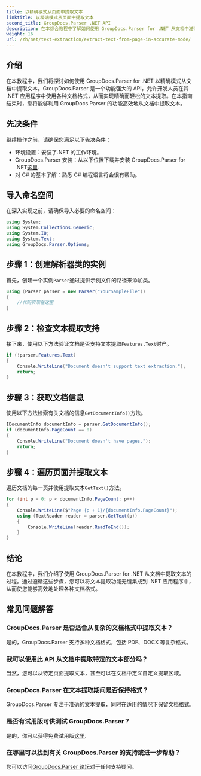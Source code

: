 ```yaml
---
title: 以精确模式从页面中提取文本
linktitle: 以精确模式从页面中提取文本
second_title: GroupDocs.Parser .NET API
description: 在本综合教程中了解如何使用 GroupDocs.Parser for .NET 从文档中准确地提取文本。
weight: 16
url: /zh/net/text-extraction/extract-text-from-page-in-accurate-mode/
---
```

## 介绍
在本教程中，我们将探讨如何使用 GroupDocs.Parser for .NET 以精确模式从文档中提取文本。GroupDocs.Parser 是一个功能强大的 API，允许开发人员在其 .NET 应用程序中使用各种文档格式，从而实现精确而轻松的文本提取。在本指南结束时，您将能够利用 GroupDocs.Parser 的功能高效地从文档中提取文本。
## 先决条件
继续操作之前，请确保您满足以下先决条件：
- 环境设置：安装了.NET 的工作环境。
-  GroupDocs.Parser 安装：从以下位置下载并安装 GroupDocs.Parser for .NET[这里](https://releases.groupdocs.com/parser/net/).
- 对 C# 的基本了解：熟悉 C# 编程语言将会很有帮助。
## 导入命名空间
在深入实现之前，请确保导入必要的命名空间：
```csharp
using System;
using System.Collections.Generic;
using System.IO;
using System.Text;
using GroupDocs.Parser.Options;
```
## 步骤 1：创建解析器类的实例
首先，创建一个实例`Parser`通过提供示例文件的路径来添加类。
```csharp
using (Parser parser = new Parser("YourSampleFile"))
{
    //代码实现在这里
}
```
## 步骤 2：检查文本提取支持
接下来，使用以下方法验证文档是否支持文本提取`Features.Text`财产。
```csharp
if (!parser.Features.Text)
{
    Console.WriteLine("Document doesn't support text extraction.");
    return;
}
```
## 步骤 3：获取文档信息
使用以下方法检索有关文档的信息`GetDocumentInfo()`方法。
```csharp
IDocumentInfo documentInfo = parser.GetDocumentInfo();
if (documentInfo.PageCount == 0)
{
    Console.WriteLine("Document doesn't have pages.");
    return;
}
```
## 步骤 4：遍历页面并提取文本
遍历文档的每一页并使用提取文本`GetText()`方法。
```csharp
for (int p = 0; p < documentInfo.PageCount; p++)
{
    Console.WriteLine($"Page {p + 1}/{documentInfo.PageCount}");
    using (TextReader reader = parser.GetText(p))
    {
        Console.WriteLine(reader.ReadToEnd());
    }
}
```
## 结论
在本教程中，我们介绍了使用 GroupDocs.Parser for .NET 从文档中提取文本的过程。通过遵循这些步骤，您可以将文本提取功能无缝集成到 .NET 应用程序中，从而使您能够高效地处理各种文档格式。

## 常见问题解答
### GroupDocs.Parser 是否适合从复杂的文档格式中提取文本？
是的，GroupDocs.Parser 支持多种文档格式，包括 PDF、DOCX 等复杂格式。
### 我可以使用此 API 从文档中提取特定的文本部分吗？
当然，您可以从特定页面提取文本，甚至可以在文档中定义自定义提取区域。
### GroupDocs.Parser 在文本提取期间是否保持格式？
GroupDocs.Parser 专注于准确的文本提取，同时在适用的情况下保留文档格式。
### 是否有试用版可供测试 GroupDocs.Parser？
是的，你可以获得免费试用版[这里](https://releases.groupdocs.com/).
### 在哪里可以找到有关 GroupDocs.Parser 的支持或进一步帮助？
您可以访问[GroupDocs.Parser 论坛](https://forum.groupdocs.com/c/parser/17)对于任何支持疑问。